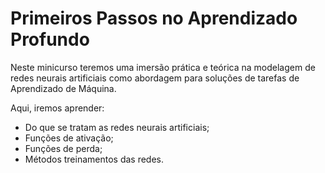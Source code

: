 # __Primeiros Passos no Aprendizado Profundo__

Neste minicurso teremos uma imersão prática e teórica na modelagem de redes neurais artificiais como abordagem para soluções de tarefas de Aprendizado de Máquina. 

Aqui, iremos aprender:
- Do que se tratam as redes neurais artificiais;
- Funções de ativação;
- Funções de perda;
- Métodos treinamentos das redes.
  